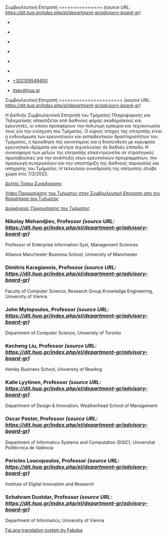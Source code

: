 Συμβουλευτική Επιτροπή
===============    *(source URL: https://dit.hua.gr/index.php/el/department-gr/advisory-board-gr)*

*   [](https://www.facebook.com/ditharokopio)
*   [](https://www.youtube.com/channel/UCEHkYirpXF1nSLxDCrfDZ4A)
*   [](https://www.linkedin.com/company/77699385)
*   [](https://www.instagram.com/dithua)

*   [](https://dit.hua.gr/index.php/el/department-gr/advisory-board-gr)
*   [](https://dit.hua.gr/index.php/en/department/advisory-board)

*   [+302109549400](tel:+302109549400)
*   [itsec@hua.gr](mailto:itsec@hua.gr)

Συμβουλευτική Επιτροπή
======================  *(source URL: https://dit.hua.gr/index.php/el/department-gr/advisory-board-gr)*

Η Διεθνής Συμβουλευτική Επιτροπή του Τμήματος Πληροφορικής και Τηλεματικής απαρτίζεται από διεθνούς φήμης ακαδημαϊκούς και ερευνητές, οι οποίοι προσφέρουν την πολύτιμη εμπειρία και τεχνογνωσία τους για την ενίσχυση του Τμήματος. Ο κύριος στόχος της επιτροπής είναι η ενδυνάμωση των ερευνητικών και εκπαιδευτικών δραστηριοτήτων του Τμήματος, η προώθηση της καινοτομίας και η διασύνδεση με κορυφαία ερευνητικά ιδρύματα και κέντρα τεχνολογίας σε διεθνές επίπεδο. Η συνεισφορά των μελών της επιτροπής επικεντρώνεται σε στρατηγικές πρωτοβουλίες για την ανάπτυξη νέων ερευνητικών προγραμμάτων, την προαγωγή συνεργασιών και την υποστήριξη της διεθνούς παρουσίας και απήχησης του Τμήματος. Η τελευταία συνεδρίαση της επιτροπής έλαβε χώρα στις 7/2/2022.

[Δελτίο Τύπου Συνεδρίασης](https://dit.hua.gr/images/2024/Press_Release_for_AC_meeting_in_Greek.pdf)

[Video Παρουσίασης του Τμήματος στην Συμβουλευτική Επιτροπή από τον Κοσμήτορα του Τμήματος](https://www.youtube.com/watch?v=2W3Y0bGGxco)

[Διαφάνειες Παρουσίασης του Τμήματος](https://dit.hua.gr/images/2024/Presentation_to_the_AC.pdf)

### Nikolay Mehandjiev, Professor  *(source URL: https://dit.hua.gr/index.php/el/department-gr/advisory-board-gr)*

Professor of Enterprise Information Syst, Management Sciences

Alliance Manchester Business School, University of Manchester

### Dimitris Karagiannis, Professor  *(source URL: https://dit.hua.gr/index.php/el/department-gr/advisory-board-gr)*

Faculty of Computer Science, Research Group Knowledge Engineering, University of Vienna

### John Mylopoulos, Professor  *(source URL: https://dit.hua.gr/index.php/el/department-gr/advisory-board-gr)*

Department of Computer Science, University of Toronto

### Kecheng Liu, Professor  *(source URL: https://dit.hua.gr/index.php/el/department-gr/advisory-board-gr)*

Henley Business School, University of Reading

### Kalle Lyytinen, Professor  *(source URL: https://dit.hua.gr/index.php/el/department-gr/advisory-board-gr)*

Department of Design & Innovation, Weatherhead School of Management

### Oscar Pastor, Professor  *(source URL: https://dit.hua.gr/index.php/el/department-gr/advisory-board-gr)*

Department of Informatics Systems and Computation (DSIC), Universitat Politécnica de Valéncia

### Pericles Loucopoulos, Professor  *(source URL: https://dit.hua.gr/index.php/el/department-gr/advisory-board-gr)*

Institute of Digital Innovation and Research

### Schahram Dustdar, Professor  *(source URL: https://dit.hua.gr/index.php/el/department-gr/advisory-board-gr)*

Department of Informatics, University of Vienna

[FaLang translation system by Faboba](http://www.faboba.com/ "Faboba : Création de composantJoomla")

[](https://dit.hua.gr/index.php/el/department-gr/advisory-board-gr#)
